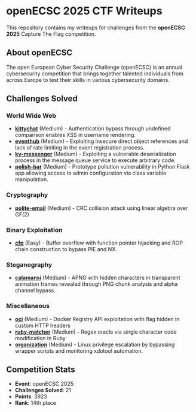 # openECSC 2025 CTF Writeups

This repository contains my writeups for challenges from the **openECSC 2025** Capture The Flag competition.

## About openECSC

The open European Cyber Security Challenge (openECSC) is an annual cybersecurity competition that brings together talented individuals from across Europe to test their skills in various cybersecurity domains.

## Challenges Solved

### World Wide Web

- **[kittychat](web/kittychat/writeup.md)** (Medium) - Authentication bypass through undefined comparison enables XSS in username rendering.
- **[eventhub](web/eventhub/writeup.md)** (Medium) - Exploiting insecure direct object references and lack of rate limiting in the event registration process.
- **[kv-messenger](web/kv-messenger/writeup.md)** (Medium) - Exploiting a vulnerable deserialization process in the message queue service to execute arbitrary code.
- **[polish-bar](web/polish-bar/writeup.md)** (Medium) - Prototype pollution vulnerability in Python Flask app allowing access to admin configuration via class variable manipulation.

### Cryptography

- **[polite-email](crypto/polite-email/writeup.md)** (Medium) - CRC collision attack using linear algebra over GF(2)

### Binary Exploitation

- **[cfp](pwn/cfp/writeup.md)** (Easy) - Buffer overflow with function pointer hijacking and ROP chain construction to bypass PIE and NX.

### Steganography

- **[calamansi](stego/calamansi/writeup.md)** (Medium) - APNG with hidden characters in transparent animation frames revealed through PNG chunk analysis and alpha channel bypass.

### Miscellaneous

- **[oci](misc/oci/writeup.md)** (Medium) - Docker Registry API exploitation with flag hidden in custom HTTP headers
- **[ruby-matcher](misc/ruby-matcher/writeup.md)** (Medium) - Regex oracle via single character code modification in Ruby
- **[organization](misc/organization/writeup.md)** (Medium) - Linux privilege escalation by bypassing wrapper scripts and monitoring xdotool automation.

## Competition Stats

- **Event**: openECSC 2025
- **Challenges Solved**: 21
- **Points**: 3923
- **Rank**: 14th place
